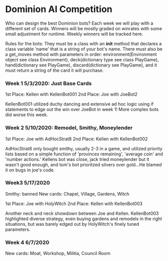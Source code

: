 <h1>Dominion AI Competition</h1>

Who can design the best Dominion bots? Each week we will play with a different set of cards. Winners will be mostly graded on winrates with some small adjustment for runtime. Weekly winners will be tracked here.

Rules for the bots: They must be a class with an __init__ method that declares a class variable 'name' that is a string of your bot's name. There must also be a get_moves method with parameters in order: environment(Environment object see class Environment), deck(dictionary type see class PlayGame), hand(dictionary see PlayGame), discard(dictionary see PlayGame), and it must return a string of the card it will purchase.

<h3>Week 1 5/3/2020: Just Base Cards</h3>
1st Place: Kellen with KellenBot001
2nd Place: Joe with JoeBot2

KellenBot001 utilized duchy dancing and extensive ad hoc logic using if statements to edge out the win over JoeBot in week 1! More complex bots did worse this week.

<h3>Week 2 5/10/2020: Remodel, Smithy, Moneylender</h3>

1st Place: Joe with AdHocStrat8
2nd Place: Kellen with KellenBot002

AdHocStrat8 only bought smithy, usually 2-3 in a game, and utilized priority lists based on a simple function of 'provinces remaining', 'average coin' and 'number actions.' Kellens bot was close, jack tried moneylender but it wasn't good enough, and tom's bot prioritzed silvers over gold...He blamed it on bugs in joe's code.

<h3>Week3 5/17/2020</h3>

Smithy: banned
New cards: Chapel, Village, Gardens, Witch

1st Place: Joe with HolyWitch
2nd Place: Kellen with KellenBot003

Another neck and neck showdown between Joe and Kellen. KellenBot003 highlighted diverse strategy, even buying gardens and remodels in the right situations, but was barely edged out by HolyWitch's finely tuned parameters.

<h3>Week 4 6/7/2020</h3>
New cards: Moat, Workshop, Militia, Council Room
